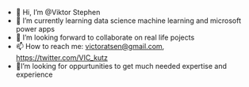 - 👋 Hi, I’m @Viktor Stephen
- 🌱 I’m currently learning data science  machine learning and microsoft power apps
- 💞️ I’m looking forward to collaborate on real life pojects
- 📫 How to reach me: victoratsen@gmail.com, https://twitter.com/VIC_kutz
- 🤔I’m looking for oppurtunities to get much needed expertise and experience

<!---
vickutz/vickutz is a ✨ special ✨ repository because its `README.md` (this file) appears on your GitHub profile.
You can click the Preview link to take a look at your changes.
--->
 
